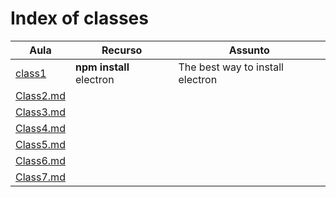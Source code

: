 # Index of classes

|    Aula    |    Recurso    |    Assunto    |
|------------|---------------|---------------|
|[class1](./Selection1-and-2/Class1.md)|**npm install** electron|The best way to install electron|
|[Class2.md](./Selection1-and-2/Class2.md)|||
|[Class3.md](./Selection1-and-2/Class3.md)|||
|[Class4.md](./Selection1-and-2/Class4.md)|||
|[Class5.md](./Selection1-and-2/Class5.md)|||
|[Class6.md](./Selection1-and-2/Class6.md)|||
|[Class7.md](./Selection1-and-2/Class7.md)|||
